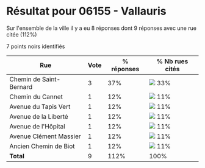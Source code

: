 # Résultat pour 06155 - Vallauris

Sur l'ensemble de la ville il y a eu 8 réponses dont 9 réponses avec une rue citée (112%)

7 points noirs identifiés

| Rue | Vote | % réponses | % Nb rues cités|
|-----|------|------------|----------------|
| Chemin de Saint-Bernard | 3 | 37% | <img src="../../img/bar_33.gif" />&nbsp;33%|
| Chemin du Cannet | 1 | 12% | <img src="../../img/bar_11.gif" />&nbsp;11%|
| Avenue du Tapis Vert | 1 | 12% | <img src="../../img/bar_11.gif" />&nbsp;11%|
| Avenue de la Liberté | 1 | 12% | <img src="../../img/bar_11.gif" />&nbsp;11%|
| Avenue de l'Hôpital | 1 | 12% | <img src="../../img/bar_11.gif" />&nbsp;11%|
| Avenue Clément Massier | 1 | 12% | <img src="../../img/bar_11.gif" />&nbsp;11%|
| Ancien Chemin de Biot | 1 | 12% | <img src="../../img/bar_11.gif" />&nbsp;11%|
| **Total** | 9 | 112% | 100%|
